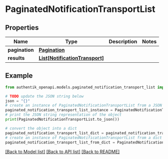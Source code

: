 # PaginatedNotificationTransportList


## Properties

Name | Type | Description | Notes
------------ | ------------- | ------------- | -------------
**pagination** | [**Pagination**](Pagination.md) |  | 
**results** | [**List[NotificationTransport]**](NotificationTransport.md) |  | 

## Example

```python
from authentik_openapi.models.paginated_notification_transport_list import PaginatedNotificationTransportList

# TODO update the JSON string below
json = "{}"
# create an instance of PaginatedNotificationTransportList from a JSON string
paginated_notification_transport_list_instance = PaginatedNotificationTransportList.from_json(json)
# print the JSON string representation of the object
print(PaginatedNotificationTransportList.to_json())

# convert the object into a dict
paginated_notification_transport_list_dict = paginated_notification_transport_list_instance.to_dict()
# create an instance of PaginatedNotificationTransportList from a dict
paginated_notification_transport_list_from_dict = PaginatedNotificationTransportList.from_dict(paginated_notification_transport_list_dict)
```
[[Back to Model list]](../README.md#documentation-for-models) [[Back to API list]](../README.md#documentation-for-api-endpoints) [[Back to README]](../README.md)


